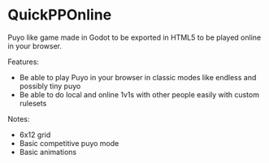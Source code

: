# QuickPPOnline

Puyo like game made in Godot to be exported in HTML5 to be played online in your browser.

Features:
- Be able to play Puyo in your browser in classic modes like endless and possibly tiny puyo
- Be able to do local and online 1v1s with other people easily with custom rulesets

Notes:
- 6x12 grid
- Basic competitive puyo mode
- Basic animations
